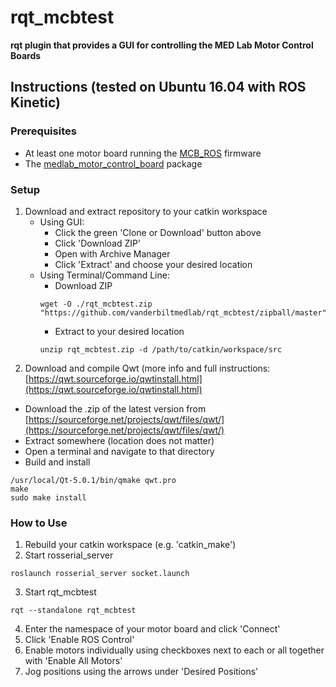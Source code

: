 # rqt_mcbtest

**rqt plugin that provides a GUI for controlling the MED Lab Motor Control Boards**

## Instructions (tested on Ubuntu 16.04 with ROS Kinetic)
### Prerequisites
  - At least one motor board running the [MCB_ROS](https://github.com/tlbruns/MCB_ROS) firmware
  - The [medlab_motor_control_board](https://github.com/vanderbiltmedlab/medlab_motor_control_board) package
  
### Setup
1. Download and extract repository to your catkin workspace
   - Using GUI:
      - Click the green 'Clone or Download' button above
      - Click 'Download ZIP'
      - Open with Archive Manager
      - Click 'Extract' and choose your desired location
   - Using Terminal/Command Line:
      - Download ZIP
      ```
      wget -O ./rqt_mcbtest.zip "https://github.com/vanderbiltmedlab/rqt_mcbtest/zipball/master"
      ```
      - Extract to your desired location
      ```
      unzip rqt_mcbtest.zip -d /path/to/catkin/workspace/src
      ```
 2. Download and compile Qwt (more info and full instructions: [https://qwt.sourceforge.io/qwtinstall.html](https://qwt.sourceforge.io/qwtinstall.html)
   - Download the .zip of the latest version from [https://sourceforge.net/projects/qwt/files/qwt/](https://sourceforge.net/projects/qwt/files/qwt/)
   - Extract somewhere (location does not matter)
   - Open a terminal and navigate to that directory
   - Build and install
   ```
   /usr/local/Qt-5.0.1/bin/qmake qwt.pro
   make
   sudo make install
   ```
### How to Use
1. Rebuild your catkin workspace (e.g. 'catkin_make')
2. Start rosserial_server
  ```
  roslaunch rosserial_server socket.launch 
  ```
3. Start rqt_mcbtest
  ```
  rqt --standalone rqt_mcbtest
  ```
4. Enter the namespace of your motor board and click 'Connect'
5. Click 'Enable ROS Control'
6. Enable motors individually using checkboxes next to each or all together with 'Enable All Motors'
7. Jog positions using the arrows under 'Desired Positions'
